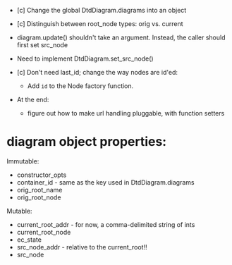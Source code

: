 * [c] Change the global DtdDiagram.diagrams into an object
* [c] Distinguish between root_node types: orig vs. current

* diagram.update() shouldn't take an argument. Instead, the caller should first
  set src_node

* Need to implement DtdDiagram.set_src_node()

* [c] Don't need last_id; change the way nodes are id'ed:
    * Add `id` to the Node factory function.


* At the end:
    * figure out how to make url handling pluggable, with function setters



# diagram object properties:

Immutable:

* constructor_opts
* container_id - same as the key used in DtdDiagram.diagrams
* orig_root_name 
* orig_root_node

Mutable:

* current_root_addr - for now, a comma-delimited string of ints
* current_root_node
* ec_state
* src_node_addr - relative to the current_root!!
* src_node

